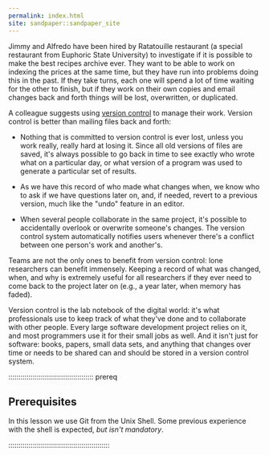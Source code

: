 ```yaml
---
permalink: index.html
site: sandpaper::sandpaper_site
---
```


Jimmy and Alfredo have been hired by Ratatouille restaurant (a special
restaurant from Euphoric State University) to investigate if it
is possible to make the best recipes archive ever.  They want to
be able to work on indexing the prices at the same time, but they have run into
problems doing this in the past.  If they take turns, each one will
spend a lot of time waiting for the other to finish, but if they work
on their own copies and email changes back and forth things will be
lost, overwritten, or duplicated.

A colleague suggests using [version control](learners/reference.md#version-control) to
manage their work. Version control is better than mailing files back and forth:

- Nothing that is committed to version control is ever lost, unless
  you work really, really hard at losing it. Since all old versions of
  files are saved, it's always possible to go back in time to see
  exactly who wrote what on a particular day, or what version of a
  program was used to generate a particular set of results.

- As we have this record of who made what changes when, we know who to ask
  if we have questions later on, and, if needed, revert to a previous
  version, much like the "undo" feature in an editor.

- When several people collaborate in the same project, it's possible to
  accidentally overlook or overwrite someone's changes. The version control
  system automatically notifies users whenever there's a conflict between one
  person's work and another's.

Teams are not the only ones to benefit from version control: lone
researchers can benefit immensely.  Keeping a record of what was
changed, when, and why is extremely useful for all researchers if they
ever need to come back to the project later on (e.g., a year later,
when memory has faded).

Version control is the lab notebook of the digital world: it's what
professionals use to keep track of what they've done and to
collaborate with other people.  Every large software development
project relies on it, and most programmers use it for their small jobs
as well.  And it isn't just for software: books,
papers, small data sets, and anything that changes over time or needs
to be shared can and should be stored in a version control system.

::::::::::::::::::::::::::::::::::::::::::  prereq

## Prerequisites

In this lesson we use Git from the Unix Shell.
Some previous experience with the shell is expected,
_but isn't mandatory_.

::::::::::::::::::::::::::::::::::::::::::::::::::
